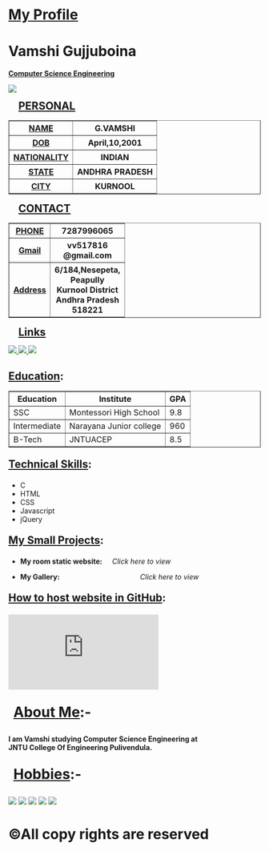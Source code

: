 <!doctype html>
<html>
 <head> 
  <link rel="stylesheet"type="text/css"href="style.css">
 </head> 
 <body> 
  <div id="head"> 
   <h1 style="text-decoration: underline;">My Profile</h1> 
   <h1>Vamshi Gujjuboina</h1> 
   <div id="c"> 
    <p><b><u>Computer Science Engineering</u></b></p> 
   </div> 
  </div> 
  <div id="img"> 
   <img id="mypic" src="temp.jpg"> 
   <p><b style="margin-left:20px;font-size:150%;"><u>PERSONAL</u></b></p> 
   <table border="1" cellpadding="10px"> 
    <tbody> 
     <tr> 
      <th><u>NAME</u></th> 
      <th>G.VAMSHI</th> 
     </tr> 
     <tr> 
      <th><u>DOB</u></th> 
      <th>April,10,2001</th> 
     </tr> 
     <tr> 
      <th><u>NATIONALITY</u></th> 
      <th>INDIAN</th> 
     </tr> 
     <tr> 
      <th><u>STATE</u></th> 
      <th>ANDHRA PRADESH</th> 
     </tr> 
     <tr> 
      <th><u>CITY</u></th> 
      <th>KURNOOL</th> 
     </tr> 
    </tbody> 
   </table> 
   <p><b style="margin-left:20px;font-size:150%;"><u>CONTACT</u></b></p> 
   <table border="1" cellpadding="10px"> 
    <tbody> 
     <tr> 
      <th><u>PHONE</u></th> 
      <th>7287996065</th> 
     </tr> 
     <tr> 
      <th><u>Gmail</u></th> 
      <th>vv517816<br>@gmail.com</th> 
     </tr> 
     <tr> 
      <th><u>Address</u></th> 
      <th>6/184,Nesepeta,<br>Peapully<br>Kurnool District<br>Andhra Pradesh<br>518221</th> 
     </tr> 
    </tbody> 
   </table> 
   <p><b style="margin-left:20px;font-size:150%;"><u>Links</u></b></p> 
   <a href="https://www.facebook.com/vamshi.gujjuboina"><img id="ficon" src="vamshi/facebook.png"> </a> 
   <a href="https://github.com/vickyg7113"><img id="gicon" src="vamshi/github.png"> </a> 
   <a href="https://gmail.com"><img id="gmicon" src="vamshi/gmail.png"> </a> 
  </div> 
  <div id="tablea"> 
   <h2><u>Education</u>:</h2> 
   <table class="etable" border="1" cellpadding="20px"> 
    <tbody> 
     <tr> 
      <th>Education</th> 
      <th>Institute</th> 
      <th>GPA</th> 
     </tr> 
     <tr> 
      <td>SSC</td> 
      <td>Montessori High School</td> 
      <td>9.8</td> 
     </tr> 
     <tr> 
      <td>Intermediate</td> 
      <td>Narayana Junior college</td> 
      <td>960</td> 
     </tr> 
     <tr> 
      <td>B-Tech</td> 
      <td>JNTUACEP</td> 
      <td>8.5</td> 
     </tr> 
    </tbody> 
   </table> 
   <p style="font-size:150%"><b><u>Technical Skills</u>:</b></p> 
   <ul> 
    <li>C</li> 
    <li>HTML</li> 
    <li>CSS</li> 
    <li>Javascript</li> 
    <li>jQuery</li> 
   </ul> 
   <p style="font-size:150%"><b><u>My Small Projects</u>:</b></p> 
   <ul> 
    <li> <p id="text"><b>My room static website:</b> &nbsp&nbsp&nbsp
    <i>Click here to view</i> </p> </li> 
    <li> <p id="text"><b>My Gallery:</b> &nbsp&nbsp&nbsp<i style="padding-left:145px">Click here to view</i> </p> </li> 
   </ul> 
   <p style="font-size:150%"><b><u>How to host website in GitHub</u>:</b></p> 
   <iframe width="300px" height="150px" src="https://www.youtube.com/embed/BA_c3bGQXlQ" frameborder="0" allow="accelerometer; autoplay; encrypted-media; gyroscope;" allowfullscreen></iframe> 
  </div> 
  <p style="font-size:200%;margin-left:10px;"><b><u>About Me</u>:-</b></p> 
  <p id="about"><b>I am Vamshi studying Computer Science Engineering at <br> JNTU College Of Engineering Pulivendula.<br></b></p> 
  <div> 
   <p style="font-size:200%;margin-left:10px;"><b><u>Hobbies</u>:-</b></p> 
   <img id="hobby" src="football.png"> 
   <img id="hobby" src="music.jpeg"> 
   <img id="hobby" src="movies.jpeg"> 
   <img id="hobby" src="drawing.jpeg"> 
   <img id="hobby" src="book.jpeg"> 
  </div> 
  <div id="footer"> 
   <h1>©All copy rights are reserved</h1> 
  </div> 
 </body>
</html>
